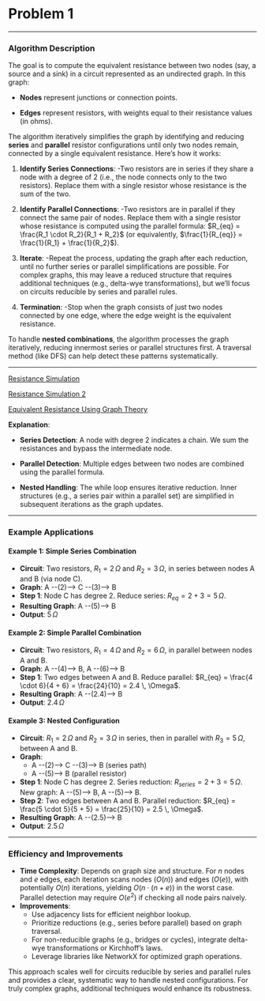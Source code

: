 # Problem 1

---

### Algorithm Description
The goal is to compute the equivalent resistance between two nodes (say, a source and a sink) in a circuit represented as an undirected graph. In this graph:

- **Nodes** represent junctions or connection points.

- **Edges** represent resistors, with weights equal to their resistance values (in ohms).

The algorithm iteratively simplifies the graph by identifying and reducing **series** and **parallel** resistor configurations until only two nodes remain, connected by a single equivalent resistance. Here’s how it works:

1. **Identify Series Connections**: 
-Two resistors are in series if they share a node with a degree of 2 (i.e., the node connects only to the two resistors). Replace them with a single resistor whose resistance is the sum of the two.

2. **Identify Parallel Connections**: 
-Two resistors are in parallel if they connect the same pair of nodes. Replace them with a single resistor whose resistance is computed using the parallel formula: $R_{eq} = \frac{R_1 \cdot R_2}{R_1 + R_2}$ (or equivalently, $\frac{1}{R_{eq}} = \frac{1}{R_1} + \frac{1}{R_2}$).

3. **Iterate**: 
-Repeat the process, updating the graph after each reduction, until no further series or parallel simplifications are possible. For complex graphs, this may leave a reduced structure that requires additional techniques (e.g., delta-wye transformations), but we’ll focus on circuits reducible by series and parallel rules.

4. **Termination**: 
-Stop when the graph consists of just two nodes connected by one edge, where the edge weight is the equivalent resistance.

To handle **nested combinations**, the algorithm processes the graph iteratively, reducing innermost series or parallel structures first. A traversal method (like DFS) can help detect these patterns systematically.

---

[Resistance Simulation](Equivalent_Resistance_Simulation.html)

[Resistance Simulation 2](Equivalent_Resistance_Simulation2.html)

[Equivalent Resistance Using Graph Theory](Equivalent_Resistance_Using_Graph_Theory.html)

**Explanation**:

- **Series Detection**: A node with degree 2 indicates a chain. We sum the resistances and bypass the intermediate node.

- **Parallel Detection**: Multiple edges between two nodes are combined using the parallel formula.

- **Nested Handling**: The while loop ensures iterative reduction. Inner structures (e.g., a series pair within a parallel set) are simplified in subsequent iterations as the graph updates.

---

### Example Applications

#### Example 1: Simple Series Combination
- **Circuit**: Two resistors, $R_1 = 2 \, \Omega$ and $R_2 = 3 \, \Omega$, in series between nodes A and B (via node C).
- **Graph**: A --(2)--> C --(3)--> B
- **Step 1**: Node C has degree 2. Reduce series: $R_{eq} = 2 + 3 = 5 \, \Omega$.
- **Resulting Graph**: A --(5)--> B
- **Output**: $5 \, \Omega$

#### Example 2: Simple Parallel Combination
- **Circuit**: Two resistors, $R_1 = 4 \, \Omega$ and $R_2 = 6 \, \Omega$, in parallel between nodes A and B.
- **Graph**: A --(4)--> B, A --(6)--> B
- **Step 1**: Two edges between A and B. Reduce parallel: $R_{eq} = \frac{4 \cdot 6}{4 + 6} = \frac{24}{10} = 2.4 \, \Omega$.
- **Resulting Graph**: A --(2.4)--> B
- **Output**: $2.4 \, \Omega$

#### Example 3: Nested Configuration
- **Circuit**: $R_1 = 2 \, \Omega$ and $R_2 = 3 \, \Omega$ in series, then in parallel with $R_3 = 5 \, \Omega$, between A and B.
- **Graph**: 
  - A --(2)--> C --(3)--> B (series path)
  - A --(5)--> B (parallel resistor)
- **Step 1**: Node C has degree 2. Series reduction: $R_{series} = 2 + 3 = 5 \, \Omega$. New graph: A --(5)--> B, A --(5)--> B.
- **Step 2**: Two edges between A and B. Parallel reduction: $R_{eq} = \frac{5 \cdot 5}{5 + 5} = \frac{25}{10} = 2.5 \, \Omega$.
- **Resulting Graph**: A --(2.5)--> B
- **Output**: $2.5 \, \Omega$

---

### Efficiency and Improvements

- **Time Complexity**: Depends on graph size and structure. For $n$ nodes and $e$ edges, each iteration scans nodes ($O(n)$) and edges ($O(e)$), with potentially $O(n)$ iterations, yielding $O(n \cdot (n + e))$ in the worst case. Parallel detection may require $O(e^2)$ if checking all node pairs naively.
- **Improvements**:
  - Use adjacency lists for efficient neighbor lookup.
  - Prioritize reductions (e.g., series before parallel) based on graph traversal.
  - For non-reducible graphs (e.g., bridges or cycles), integrate delta-wye transformations or Kirchhoff’s laws.
  - Leverage libraries like NetworkX for optimized graph operations.

This approach scales well for circuits reducible by series and parallel rules and provides a clear, systematic way to handle nested configurations. For truly complex graphs, additional techniques would enhance its robustness.
